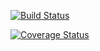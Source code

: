 [![Build Status](https://travis-ci.org/yurikrupnik/generator-node-puzzle.svg?branch=master)](https://travis-ci.org/yurikrupnik/generator-node-puzzle)

[![Coverage Status](https://coveralls.io/repos/github/yurikrupnik/generator-node-project/badge.svg?branch=master)](https://coveralls.io/github/yurikrupnik/generator-node-project?branch=master)
